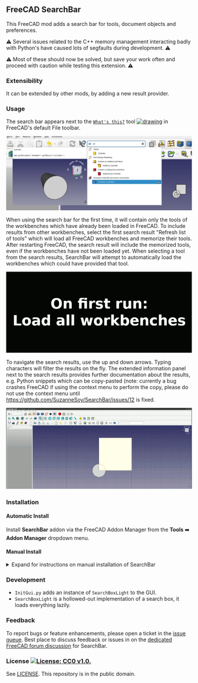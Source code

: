 ## FreeCAD SearchBar

This FreeCAD mod adds a search bar for tools, document objects and preferences.

⚠️ Several issues related to the C++ memory management interacting badly with Python's have caused lots of segfaults during development. ⚠️

⚠️️ Most of these should now be solved, but save your work often and proceed with caution while testing this extension. ⚠️

### Extensibility

It can be extended by other mods, by adding a new result provider.

### Usage

The search bar appears next to the [`What's this?`](https://wiki.freecad.org/Std_WhatsThis) tool <a href="https://wiki.freecad.org/Std_WhatsThis"><img src="https://user-images.githubusercontent.com/4140247/156215976-5dfadb0c-cac4-44b2-8ad4-b67462a5f7fa.png" alt="drawing" width="20px" height="20px"/></a> in FreeCAD's default File toolbar.

![Screenshot of the search bar, with results in its drop-down menu and extra info about the result in a separate pane](screenshot.png)

When using the search bar for the first time, it will contain only the tools of the workbenches which have already been loaded in FreeCAD.
To include results from other workbenches, select the first search result "Refresh list of tools" which will load all FreeCAD workbenches
and memorize their tools. After restarting FreeCAD, the search result will include the memorized tools, even if the workbenches have not
been loaded yet. When selecting a tool from the search results, SearchBar will attempt to automatically load the workbenches which could
have provided that tool.

![Animation showing how to initially load all workbenches using the first entry in the search bar](animAopt.gif)

To navigate the search results, use the up and down arrows. Typing characters will filter the results on the fly. The extended information
panel next to the search results provides further documentation about the results, e.g. Python snippets which can be copy-pasted (note:
currently a bug crashes FreeCAD if using the context menu to perform the copy, please do not use the context menu until
https://github.com/SuzanneSoy/SearchBar/issues/12 is fixed.

![Animation showing how to navigate the search results with the up and down keys and select code examples from the results](animB2op.gif)

### Installation

#### Automatic Install

Install **SearchBar** addon via the FreeCAD Addon Manager from the **Tools** :arrow_right: **Addon Manager** dropdown menu. 

#### Manual Install

<details>
<summary>Expand for instructions on manual installation of SearchBar</summary>

Clone the GIT repository or extract the `.zip` downloaded from GitHub to the following location:
  * Linux: `~/.FreeCAD/Mod/SearchBar`
  * macOS: `/Users/user_name/Library/Preferences/FreeCAD/Mod/SearchBar`
  * Windows: `C:\Users\user_name\AppData\Roaming\FreeCAD\Mod\SearchBar`

### Uninstallation

* Remove the folder which was cloned during installation:
  * Linux: `~/.FreeCAD/Mod/SearchBar`
  * macOS: `/Users/user_name/Library/Preferences/FreeCAD/Mod/SearchBar`
  * Windows: `C:\Users\user_name\AppData\Roaming\FreeCAD\Mod\SearchBar`
* Optional: Remove the cache (\~30MB) `\~/.FreeCAD/Cache_SearchBarMod` or equivalent on other platforms

</details>

### Development

* `InitGui.py` adds an instance of `SearchBoxLight` to the GUI.
* `SearchBoxLight` is a hollowed-out implementation of a search box, it loads everything lazily.

### Feedback

To report bugs or feature enhancements, please open a ticket in the [issue queue](https://github.com/SuzanneSoy/SearchBar/issues). Best place to discuss feedback or issues in on the [dedicated FreeCAD forum discussion]() for SearchBar. 

### License [![License: CC0 v1.0.](https://img.shields.io/badge/license-CC0-blue.svg)](https://creativecommons.org/publicdomain/zero/1.0/)
See [LICENSE](LICENSE).
This repository is in the public domain.
